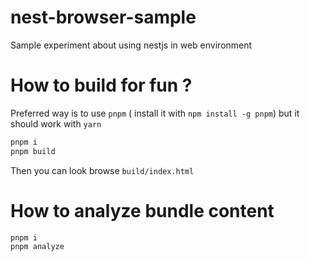 # nest-browser-sample

Sample experiment about using nestjs in web environment

# How to build for fun ?

Preferred way is to use `pnpm` ( install it with `npm install -g pnpm`) but it should work with `yarn`

```bash
pnpm i
pnpm build
```

Then you can look browse `build/index.html`

# How to analyze bundle content

```bash
pnpm i
pnpm analyze
```

